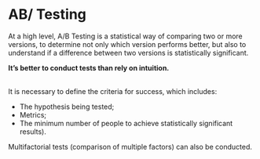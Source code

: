 # AB/ Testing

At a high level, A/B Testing is a statistical way of comparing two or more versions, to determine not only which version performs better, but also to understand if a difference between two versions is statistically significant.

**It’s better to conduct tests than rely on intuition.**

<br>
It is necessary to define the criteria for success, which includes:

- The hypothesis being tested;
- Metrics;
- The minimum number of people to achieve statistically significant results).

Multifactorial tests (comparison of multiple factors) can also be conducted.
